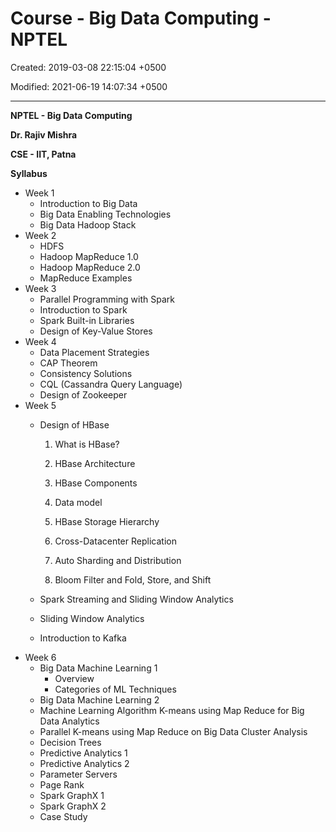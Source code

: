 # Course - Big Data Computing - NPTEL

Created: 2019-03-08 22:15:04 +0500

Modified: 2021-06-19 14:07:34 +0500

---

**NPTEL - Big Data Computing**

**Dr. Rajiv Mishra**

**CSE - IIT, Patna**



**Syllabus**
-   Week 1
    -   Introduction to Big Data
    -   Big Data Enabling Technologies
    -   Big Data Hadoop Stack
-   Week 2
    -   HDFS
    -   Hadoop MapReduce 1.0
    -   Hadoop MapReduce 2.0
    -   MapReduce Examples
-   Week 3
    -   Parallel Programming with Spark
    -   Introduction to Spark
    -   Spark Built-in Libraries
    -   Design of Key-Value Stores
-   Week 4
    -   Data Placement Strategies
    -   CAP Theorem
    -   Consistency Solutions
    -   CQL (Cassandra Query Language)
    -   Design of Zookeeper
-   Week 5
    -   Design of HBase

        1.  What is HBase?

        2.  HBase Architecture

        3.  HBase Components

        4.  Data model

        5.  HBase Storage Hierarchy

        6.  Cross-Datacenter Replication

        7.  Auto Sharding and Distribution

        8.  Bloom Filter and Fold, Store, and Shift
    -   Spark Streaming and Sliding Window Analytics
    -   Sliding Window Analytics
    -   Introduction to Kafka
-   Week 6
    -   Big Data Machine Learning 1
        -   Overview
        -   Categories of ML Techniques
    -   Big Data Machine Learning 2
    -   Machine Learning Algorithm K-means using Map Reduce for Big Data Analytics
    -   Parallel K-means using Map Reduce on Big Data Cluster Analysis
    -   Decision Trees
    -   Predictive Analytics 1
    -   Predictive Analytics 2
    -   Parameter Servers
    -   Page Rank
    -   Spark GraphX 1
    -   Spark GraphX 2
    -   Case Study
